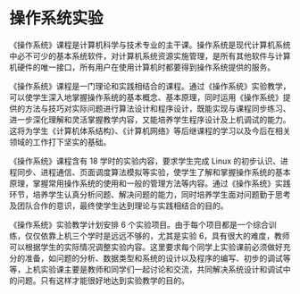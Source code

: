 # 操作系统实验

《操作系统》课程是计算机科学与技术专业的主干课。操作系统是现代计算机系统中必不可少的基本系统软件，对计算机系统资源实施管理，是所有其他软件与计算机硬件的唯一接口，所有用户在使用计算机时都要得到操作系统提供的服务。

《操作系统》课程是一门理论和实践相结合的课程。通过《操作系统》实验教学，可以使学生深入地掌握操作系统的基本概念、基本原理，同时运用《操作系统》提供的方法与技巧对实际问题进行算法设计和程序设计，既能实现与课程同步练习、进一步深化理解和灵活掌握教学内容，又能培养学生程序设计及上机调试的能力。这将为学生《计算机体系结构》、《计算机网络》等后继课程的学习以及今后在相关领域的工作打下坚实的基础。

《操作系统》课程含有 18 学时的实验内容，要求学生完成 Linux 的初步认识、进程同步、进程通信、页面调度算法模拟等实验，使学生了解和掌握操作系统的基本原理，掌握常用操作系统的使用和一般的管理方法等内容。通过《操作系统》实践环节，培养学生认真分析问题、解决问题的能力，同时培养学生面对问题勤于思考及团队合作的意识，最终使学生达到理论与实践相结合的目的。

《操作系统》实验教学计划安排 6 个实验项目。由于每个项目都是一个综合训练，仅仅依靠上机三个学时是远远不够的，尤其是实验 6，具有很大的难度，教师可以根据学生的实际情况调整实验内容。这里要求每个同学上实验课前必须做好充分的准备，如问题的分析、数据类型和系统的设计以及程序的编写、初步的调试等等，上机实验课主要是教师和同学们一起讨论和交流，共同解决系统设计和调试中的问题。只有这样才能很好地达到实验教学的目的。
